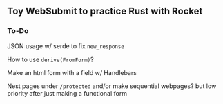 ## Toy WebSubmit to practice Rust with Rocket

### To-Do

JSON usage w/ serde to fix `new_response`

How to use `derive(FromForm)`?

Make an html form with a field w/ Handlebars

Nest pages under `/protected` and/or make sequential webpages? but low priority after just making a functional form
